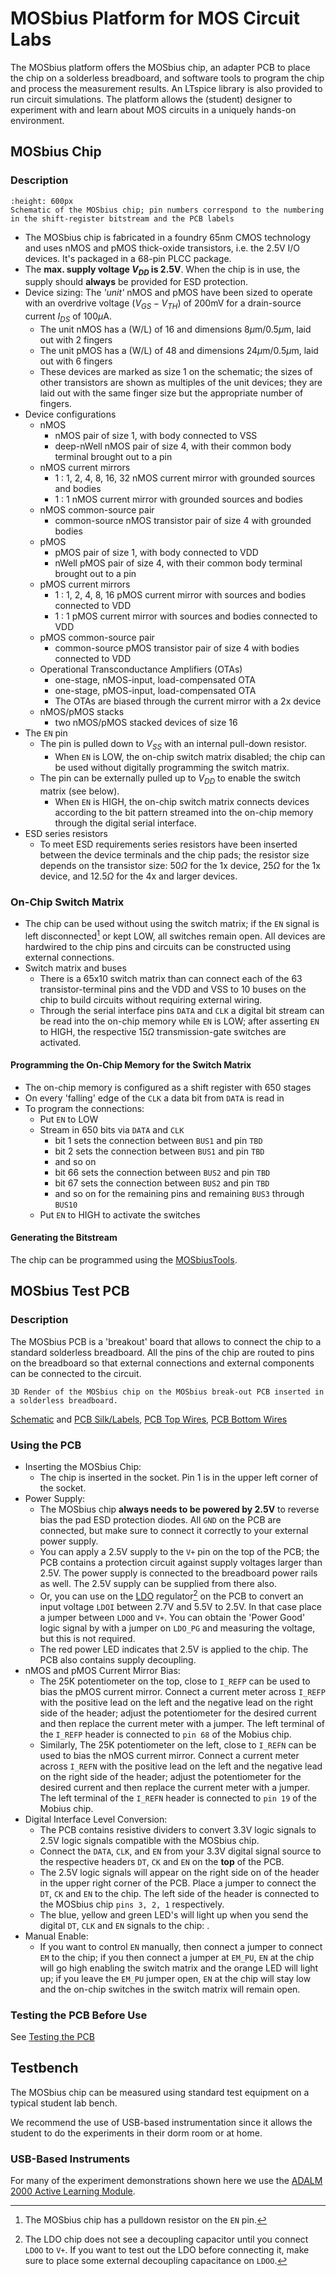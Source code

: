 # MOSbius Platform for MOS Circuit Labs

The MOSbius platform offers the MOSbius chip, an adapter PCB to place the chip on a solderless breadboard, and software tools to program the chip and process the measurement results. An LTspice library is also provided to run circuit simulations. The platform allows the (student) designer to experiment with and learn about MOS circuits in a uniquely hands-on environment. 

## MOSbius Chip
### Description
```{figure} img/block_diagram_pcb_v2.png
:height: 600px
Schematic of the MOSbius chip; pin numbers correspond to the numbering in the shift-register bitstream and the PCB labels
```
- The MOSbius chip is fabricated in a foundry 65nm CMOS technology and uses nMOS and pMOS thick-oxide transistors, i.e. the 2.5V I/O devices. It's packaged in a 68-pin PLCC package. 
- The **max. supply voltage $V_{DD}$ is 2.5V**. When the chip is in use, the supply should **always** be provided for ESD protection.
- Device sizing: The *'unit'* nMOS and pMOS have been sized to operate with an overdrive voltage $(V_{GS}-V_{TH})$ of 200mV for a drain-source current $I_{DS}$
  of 100$\mu$A. 
  - The unit nMOS has a (W/L) of 16 and dimensions 8$\mu$m/0.5$\mu$m, laid out with 2 fingers
  - The unit pMOS has a (W/L) of 48 and dimensions 24$\mu$m/0.5$\mu$m, laid out with 6 fingers
  - These devices are marked as size 1 on the schematic; the sizes of other transistors are shown as multiples of the unit devices; they are laid out with the same finger size but the appropriate number of fingers.
- Device configurations
    - nMOS
      - nMOS pair of size 1, with body connected to VSS
      - deep-nWell nMOS pair of size 4, with their common body terminal brought out to a pin
    - nMOS current mirrors
      - 1 : 1, 2, 4, 8, 16, 32 nMOS current mirror with grounded sources and bodies
      - 1 : 1 nMOS current mirror with grounded sources and bodies
    - nMOS common-source pair
      - common-source nMOS transistor pair of size 4 with grounded bodies
    - pMOS
      - pMOS pair of size 1, with body connected to VDD
      - nWell pMOS pair of size 4, with their common body terminal brought out to a pin
    - pMOS current mirrors
      - 1 : 1, 2, 4, 8, 16 pMOS current mirror with sources and bodies connected to VDD
      - 1 : 1 pMOS current mirror with sources and bodies connected to VDD
    - pMOS common-source pair
      - common-source pMOS transistor pair of size 4 with bodies connected to VDD
    - Operational Transconductance Amplifiers (OTAs)
      - one-stage, nMOS-input, load-compensated OTA
      - one-stage, pMOS-input, load-compensated OTA
      - The OTAs are biased through the current mirror with a 2x device
    - nMOS/pMOS stacks
      - two nMOS/pMOS stacked devices of size 16  
- The `EN` pin
    - The pin is pulled down to $V_{SS}$ with an internal pull-down
	resistor.
        - When `EN` is LOW, the on-chip switch matrix disabled; the chip can
        be used without digitally programming the switch matrix.
    - The pin can be externally pulled up to $V_{DD}$ to enable the
    switch matrix (see below).
        - When `EN` is HIGH, the on-chip switch matrix connects devices
        according to the bit pattern streamed into the on-chip memory
        through the digital serial interface.
- ESD series resistors
    - To meet ESD requirements series resistors have been inserted
      between the device terminals and the chip pads; the resistor size
      depends on the transistor size: 50$\Omega$ for the 1x device,
      25$\Omega$ for the 1x device,  and 12.5$\Omega$ for the 4x and larger
      devices.  
### On-Chip Switch Matrix
- The chip can be used without using the switch matrix; if the `EN` signal is left disconnected[^pulldown] or kept LOW, all switches remain open. All devices are hardwired to the chip pins and circuits can be constructed using external connections. 
- Switch matrix and buses
    - There is a 65x10 switch matrix than can connect each of the 63 transistor-terminal pins and the VDD and VSS to 10 buses on the chip to build circuits without
      requiring external wiring. 
    - Through the serial interface pins `DATA` and `CLK` a digital bit
      stream can be read into the on-chip memory while `EN` is LOW;
      after asserting `EN` to HIGH, the respective 15$\Omega$ transmission-gate
      switches are activated. 

#### Programming the On-Chip Memory for the Switch Matrix
- The on-chip memory is configured as a shift register with 650 stages
- On every 'falling' edge of the `CLK` a data bit from `DATA` is read in
- To program the connections:
  - Put `EN` to LOW
  - Stream in 650 bits via `DATA` and `CLK`
    - bit 1 sets the connection between `BUS1` and pin `TBD`
    - bit 2 sets the connection between `BUS1` and pin `TBD`
    - and so on
    - bit 66 sets the connection between `BUS2` and pin `TBD`
    - bit 67 sets the connection between `BUS2` and pin `TBD`
    - and so on for the remaining pins and remaining `BUS3` through `BUS10`
  - Put `EN` to HIGH to activate the switches
#### Generating the Bitstream

The chip can be programmed using the [MOSbiusTools](../5_sw_support/MOSbiusTools.md). 

## MOSbius Test PCB

### Description
The MOSbius PCB is a 'breakout' board that allows to connect the chip to a standard solderless breadboard. All the pins of the chip are routed to pins on the breadboard so that external connections and external components can be connected to the circuit.

```{figure} img/MobiusPCB_v3_2024_3d_fullboard_ray_ortho.png
3D Render of the MOSbius chip on the MOSbius break-out PCB inserted in a solderless breadboard.
```
[Schematic](img/Schematic_MobiusPCB_v3_2024.pdf) and [PCB Silk/Labels](img/pcb_f_silk_etc.pdf), [PCB Top Wires](img/pcb_f_cu.pdf), [PCB Bottom Wires](img/pcb_b_cu.pdf)

### Using the PCB
- Inserting the MOSbius Chip:
  - The chip is inserted in the socket. Pin 1 is in the upper left corner of the socket. 
- Power Supply:
  - The MOSbius chip **always needs to be powered by 2.5V** to reverse bias the pad ESD protection diodes. All `GND` on the PCB are connected, but make sure to connect it correctly to your external power supply. 
  - You can apply a 2.5V supply to the `V+` pin on the top of the PCB; the PCB contains a protection circuit against supply voltages larger than 2.5V. The power supply is connected to the breadboard power rails as well. The 2.5V supply can be supplied from there also. 
  - Or, you can use on the [LDO](./img/NCV8164-D.PDF) regulator[^ldo] on the PCB to convert an input voltage `LDOI` between 2.7V and 5.5V to 2.5V. In that case place a jumper between `LDOO` and `V+`. You can obtain the 'Power Good' logic signal by with a jumper on `LDO_PG` and measuring the voltage, but this is not required.
  - The red power LED indicates that 2.5V is applied to the chip. The PCB also contains supply decoupling. 
- nMOS and pMOS Current Mirror Bias:
  - The 25K potentiometer on the top, close to `I_REFP` can be used to bias the pMOS current mirror. Connect a current meter across `I_REFP` with the positive lead on the left and the negative lead on the right side of the header; adjust the potentiometer for the desired current and then replace the current meter with a jumper. The left terminal of the `I_REFP` header is connected to `pin 68` of the Mobius chip. 
  - Similarly, The 25K potentiometer on the left, close to `I_REFN` can be used to bias the nMOS current mirror. Connect a current meter across `I_REFN` with the positive lead on the left and the negative lead on the right side of the header; adjust the potentiometer for the desired current and then replace the current meter with a jumper. The left terminal of the `I_REFN` header is connected to `pin 19` of the Mobius chip. 
- Digital Interface Level Conversion:
  - The PCB contains resistive dividers to convert 3.3V logic signals to 2.5V logic signals compatible with the MOSbius chip.
  - Connect the `DATA`, `CLK`, and `EN` from your 3.3V digital signal source to the respective headers `DT`, `CK` and `EN` on the **top** of the PCB. 
  - The 2.5V logic signals will appear on the right side on of the header in the upper right corner of the PCB. Place a jumper to connect the `DT`, `CK` and `EN` to the chip. The left side of the header is connected to the MOSbius chip `pins 3, 2, 1` respectively. 
  - The blue, yellow and green LED's will light up when you send the digital `DT`, `CLK` and `EN` signals to the chip: . 
- Manual Enable:
  - If you want to control `EN` manually, then connect a jumper to connect `EM` to the chip; if you then connect a jumper at `EM_PU`, `EN` at the chip will go high enabling the switch matrix and the orange LED will light up; if you leave the `EM_PU` jumper open, `EN` at the chip will stay low and the on-chip switches in the switch matrix will remain open. 

### Testing the PCB Before Use
See [Testing the PCB](../app_pcb_test/pcb_test.md)
  
## Testbench
The MOSbius chip can be measured using standard test equipment on a typical student lab bench. 

We recommend the use of USB-based instrumentation since it allows the student to do the experiments in their dorm room or at home. 

### USB-Based Instruments
For many of the experiment demonstrations shown here we use the [ADALM 2000 Active Learning Module](https://www.analog.com/en/resources/evaluation-hardware-and-software/evaluation-boards-kits/adalm2000.html). 


[^pulldown]: The MOSbius chip has a pulldown resistor on the `EN` pin. 
[^ldo]: The LDO chip does not see a decoupling capacitor until you connect `LDOO` to `V+`. If you want to test out the LDO before connecting it, make sure to place some external decoupling capacitance on `LDOO`. 